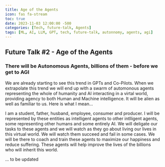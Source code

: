 ```yaml
---
title: Age of the Agents
icon: fas fa-stream
toc: true
date: 2023-11-03 12:00:00 -500
categories: [Tech, future-talk, Agents]
tags: [ML, AI, LLM, GPT, tech, future-talk, autonnomy, agents, agi]
---
```


## Future Talk #2 - Age of the Agents

### There will be Autonomous Agents, billions of them - before we get to AGI

We are already starting to see this trend in GPTs and Co-Pilots. When we extrapolate this trend we will end up with a swarm of automonous agents representing the whole of humanity and AI interacting in a virtal world, providing agency to both Human and Machine intelligence. It will be alien as well as familiar to us. Here is what I mean...

I am a student, father, husband, employee, consumer and producer. I will be represented by these entities as intelligent agents to other intlligent agents, some representing other humans and some entirely AI. We will deligate our tasks to these agents and we will watch as they go about living our lives in this virtual world. We will watch them succeed and fail in some cases. We will be there to coach and train these agents to maximize our happiness and reduce suffering. These agents will help improve the lives of the billions who will inherit this world.

... to be updated
